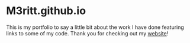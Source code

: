 # M3ritt.github.io

This is my portfolio to say a little bit about the work I have done featuring links to some of my code. Thank you for checking out my <a href = "https://m3ritt.github.io" target = "_blank"> website</a>! 
